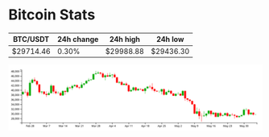 # Bitcoin Stats

BTC/USDT|24h change|24h high|24h low|
|---|---|---|---|
|$29714.46|0.30%|$29988.88|$29436.30|

<img src="./chart.svg">
